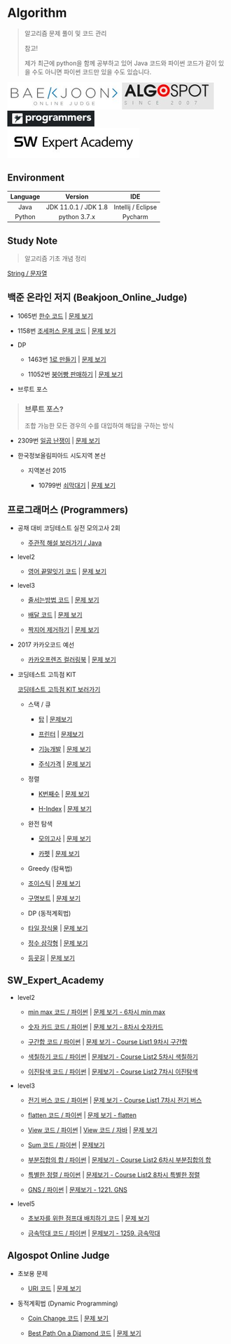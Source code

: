 # Algorithm

> 알고리즘 문제 풀이 및 코드 관리
>
> 참고!
>
> 제가 최근에 python을 함께 공부하고 있어 Java 코드와 파이썬 코드가 같이 있을 수도 아니면 파이썬 코드만 있을 수도 있습니다.

![](Programming_site_img/BOJ.JPG)
![](Programming_site_img/Algospot.JPG)
![](Programming_site_img/programmers.JPG)
![](Programming_site_img/SW_Expert_Academy.JPG)


## Environment

Language | Version | IDE
:---: | :---: | :---:
Java | JDK 11.0.1 / JDK 1.8 | Intellij / Eclipse
Python | python 3.7.x | Pycharm 

## Study Note

> 알고리즘 기초 개념 정리

[String / 문자열](edu/String.md)

## 백준 온라인 저지 (Beakjoon_Online_Judge)

  - 1065번 [한수 코드](Beakjoon_Online_Judge/hansu.py) | [문제 보기](https://www.acmicpc.net/problem/1065)

  - 1158번 [조세퍼스 문제 코드](Beakjoon_Online_Judge/josephus.py) | [문제 보기](https://www.acmicpc.net/problem/1158)

  * DP

    - 1463번 [1로 만들기](Beakjoon_Online_Judge/MakeNumberOne.java) | [문제 보기](https://www.acmicpc.net/problem/1463)

    - 11052번 [붕어빵 판매하기](Beakjoon_Online_Judge/SellingBongappang.java) | [문제 보기](https://www.acmicpc.net/problem/11052)

  * 브루트 포스

> ### 브루트 포스?
> 조합 가능한 모든 경우의 수를 대입하여 해답을 구하는 방식

   - 2309번 [일곱 난쟁이](Beakjoon_Online_Judge/SevenDwarfs.java) | [문제 보기](https://www.acmicpc.net/problem/2309)

  * 한국정보올림피아드 시도지역 본선

    - 지역본선 2015

      + 10799번 [쇠막대기](Beakjoon_Online_Judge/StealPipe.java) | [문제 보기](https://www.acmicpc.net/problem/10799)

## 프로그래머스 (Programmers)

  * 공채 대비 코딩테스트 실전 모의고사 2회

    - [주관적 해설 보러가기 / Java](Programmers/mock_test_second)

  * level2

    - [영어 끝말잇기 코드](Programmers/level2/EndtoEnd.java) | [문제 보기](https://programmers.co.kr/learn/courses/30/lessons/12981?language=java)

  * level3

    - [줄서는방법 코드](Programmers/level3/LineRule.java) | [문제 보기](https://programmers.co.kr/learn/courses/30/lessons/12978)

    - [배달 코드](Programmers/level3/Delevery.java) | [문제 보기](https://programmers.co.kr/learn/courses/30/lessons/12936)

    - [짝지어 제거하기](Programmers/level3/PairsRemove.java) | [문제 보기](https://programmers.co.kr/learn/courses/30/lessons/12973)

  * 2017 카카오코드 예선

    - [카카오프렌즈 컬러링북](Programmers/kakao2017/ColoringBook.java) | [문제 보기](https://programmers.co.kr/learn/courses/30/lessons/1829)

  * 코딩테스트 고득점 KIT

    [코딩테스트 고득점 KIT 보러가기](https://programmers.co.kr/learn/challenges)

    - 스택 / 큐

      + [탑](Programmers/CodingTestPractice/stackqueue/Tower.java) | [문제보기](https://programmers.co.kr/learn/courses/30/lessons/42588)

      + [프린터](Programmers/CodingTestPractice/stackqueue/Printer.java) | [문제보기](https://programmers.co.kr/learn/courses/30/lessons/42587)

      + [기능개발](Programmers/CodingTestPractice/stackqueue/FunctionDev.java) | [문제 보기](https://programmers.co.kr/learn/courses/30/lessons/42586)

      + [주식가격](Programmers/CodingTestPractice/stackqueue/StockPrice.java) | [문제 보기](https://programmers.co.kr/learn/courses/30/lessons/42584)

    - 정렬

      + [K번째수](Programmers/CodingTestPractice/sorting/KthNumber.java) | [문제 보기](https://programmers.co.kr/learn/courses/30/lessons/42748)

      + [H-Index](Programmers/CodingTestPractice/sorting/HIndex.java) | [문제 보기](https://programmers.co.kr/learn/courses/30/lessons/42747)

    - 완전 탐색

      + [모의고사](Programmers/CodingTestPractice/ExhausiveSearch/MockTest.java) | [문제 보기](https://programmers.co.kr/learn/courses/30/lessons/42840)

      + [카펫](Programmers/CodingTestPractice/ExhausiveSearch/Carpet.java) | [문제 보기](https://programmers.co.kr/learn/courses/30/lessons/42842)

     - Greedy (탐욕법)

      + [조이스틱](Programmers/CodingTestPractice/greedy/JoyStick.java) | [문제 보기](https://programmers.co.kr/learn/courses/30/lessons/42860)

      + [구명보트](Programmers/CodingTestPractice/greedy/SaveBoat.java) | [문제 보기](https://programmers.co.kr/learn/courses/30/lessons/42885)

     - DP (동적계획법)

      + [타일 장식물](Programmers/CodingTestPractice/dp/TileDeco.java) | [문제 보기](https://programmers.co.kr/learn/courses/30/lessons/43104)

      + [정수 삼각형](Programmers/CodingTestPractice/dp/IntegerTriangle.java) | [문제 보기](https://programmers.co.kr/learn/courses/30/lessons/43105)

      + [등굣길](Programmers/CodingTestPractice/dp/GoToSchool.java) | [문제 보기](https://programmers.co.kr/learn/courses/30/lessons/42898)

## SW_Expert_Academy

  * level2

    - [min max 코드 / 파이썬](SW_Expert_Academy/level2/min_max.py) | [문제 보기 - 6차시 min max](https://swexpertacademy.com/main/learn/course/subjectDetail.do?courseId=AVuPDN86AAXw5UW6&subjectId=AWOVFCzaqeUDFAWg#)

    - [숫자 카드 코드 / 파이썬](SW_Expert_Academy/level2/numbercard.py) | [문제 보기 - 8차시 숫자카드](https://swexpertacademy.com/main/learn/course/subjectDetail.do?courseId=AVuPDN86AAXw5UW6&subjectId=AWOVFCzaqeUDFAWg#)

    - [구간합 코드 / 파이썬](SW_Expert_Academy/level2/interval_sum.py) | [문제 보기 - Course List1 9차시 구간합](https://swexpertacademy.com/main/learn/course/subjectDetail.do?courseId=AVuPDN86AAXw5UW6&subjectId=AWOVFCzaqeUDFAWg#)

    - [색칠하기 코드 / 파이썬](SW_Expert_Academy/level2/coloring.py) | [문제보기 - Course List2 5차시 색칠하기](https://swexpertacademy.com/main/learn/course/lectureProblemViewer.do)

    - [이진탐색 코드 / 파이썬](SW_Expert_Academy/level2/coloring.py) | [문제보기 - Course List2 7차시 이진탐색](https://swexpertacademy.com/main/learn/course/lectureProblemViewer.do)

  * level3

    - [전기 버스 코드 / 파이썬](SW_Expert_Academy/level3/electronic_bus.py) | [문제 보기 - Course List1 7차시 전기 버스](https://swexpertacademy.com/main/learn/course/subjectDetail.do?courseId=AVuPDN86AAXw5UW6&subjectId=AWOVFCzaqeUDFAWg#)

    - [flatten 코드 / 파이썬](SW_Expert_Academy/level3/flatten.py) | [문제 보기 - flatten](https://swexpertacademy.com/main/code/problem/problemDetail.do?contestProbId=AV139KOaABgCFAYh&categoryId=AV139KOaABgCFAYh&categoryType=CODE)

    - [View 코드 / 파이썬](SW_Expert_Academy/level3/view.py) | [View 코드 / 자바](SW_Expert_Academy/level3/View.java) | [문제 보기](https://swexpertacademy.com/main/code/problem/problemDetail.do?contestProbId=AV134DPqAA8CFAYh&categoryId=AV134DPqAA8CFAYh&categoryType=CODE)

    - [Sum 코드 / 파이썬](SW_Expert_Academy/level3/sum.py) | [문제보기](https://swexpertacademy.com/main/code/problem/problemDetail.do?contestProbId=AV13_BWKACUCFAYh&categoryId=AV13_BWKACUCFAYh&categoryType=CODE)

    - [부분집합의 합 / 파이썬](SW_Expert_Academy/level3/subset_sum.py) | [문제보기 - Course List2 6차시 부분집합의 합](https://swexpertacademy.com/main/learn/course/lectureProblemViewer.do)

    - [특별한 정렬 / 파이썬](SW_Expert_Academy/level3/special_sort.py) | [문제보기 - Course List2 8차시 특별한 정렬](https://swexpertacademy.com/main/learn/course/lectureProblemViewer.do)

    - [GNS / 파이썬](SW_Expert_Academy/level3/gns.py) | [문제보기 - 1221. GNS](https://swexpertacademy.com/main/code/problem/problemDetail.do?contestProbId=AV14jJh6ACYCFAYD&categoryId=AV14jJh6ACYCFAYD&categoryType=CODE)

  * level5

    - [초보자를 위한 점프대 배치하기 코드](SW_Expert_Academy/level5/JumpEquipment.java) | [문제 보기](https://www.swexpertacademy.com/main/code/problem/problemDetail.do?contestProbId=AWGsV8IaAXsDFAVW&categoryId=AWGsV8IaAXsDFAVW&categoryType=CODE&&&)

    - [금속막대 코드 / 파이썬](SW_Expert_Academy/level5/stealstick.py) | [문제보기 - 1259. 금속막대](https://swexpertacademy.com/main/code/problem/problemDetail.do?contestProbId=AV18NaZqIt8CFAZN&categoryId=AV18NaZqIt8CFAZN&categoryType=CODE)

## Algospot Online Judge

  * 초보용 문제

    - [URI 코드](Algospot/Beginner/URIDecoding.java) | [문제 보기](https://algospot.com/judge/problem/read/URI)

  * 동적계획법 (Dynamic Programming)

    - [Coin Change 코드](Algospot/Beginner/dp/CoinChange.java) | [문제 보기](https://algospot.com/judge/problem/read/COINS)

    - [Best Path On a Diamond 코드](Algospot/Beginner/dp/DiamondPath.java) | [문제 보기](https://algospot.com/judge/problem/read/DIAMONDPATH)
